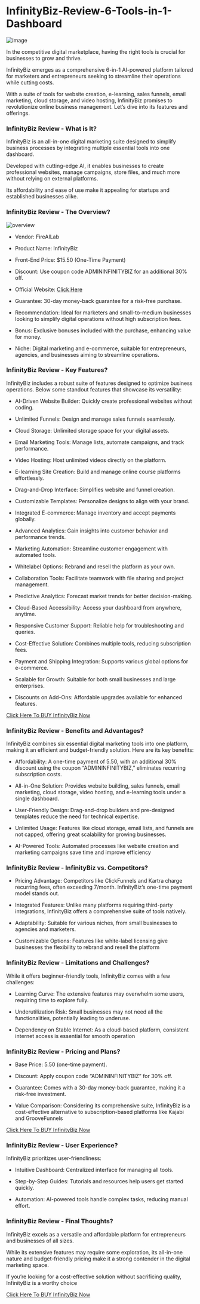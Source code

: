 # InfinityBiz-Review-6-Tools-in-1-Dashboard

![image](https://github.com/user-attachments/assets/dde77145-6c91-4638-a02c-f60066b1d7f7)

In the competitive digital marketplace, having the right tools is crucial for businesses to grow and thrive.

InfinityBiz emerges as a comprehensive 6-in-1 AI-powered platform tailored for marketers and entrepreneurs seeking to streamline their operations while cutting costs.

With a suite of tools for website creation, e-learning, sales funnels, email marketing, cloud storage, and video hosting, InfinityBiz promises to revolutionize online business management. Let’s dive into its features and offerings.

### InfinityBiz Review - What is It?

InfinityBiz is an all-in-one digital marketing suite designed to simplify business processes by integrating multiple essential tools into one dashboard.

Developed with cutting-edge AI, it enables businesses to create professional websites, manage campaigns, store files, and much more without relying on external platforms.

Its affordability and ease of use make it appealing for startups and established businesses alike.

### InfinityBiz Review - The Overview?
![overview](https://github.com/user-attachments/assets/10f52fad-17a2-40a3-b482-6c3ecb20813d)

* Vendor: FireAILab

* Product Name: InfinityBiz

* Front-End Price: $15.50 (One-Time Payment)

* Discount: Use coupon code ADMININFINITYBIZ for an additional 30% off.

* Official Website: [Click Here](https://bit.ly/3YYaNOU)

* Guarantee: 30-day money-back guarantee for a risk-free purchase.

* Recommendation: Ideal for marketers and small-to-medium businesses looking to simplify digital operations without high subscription fees.

* Bonus: Exclusive bonuses included with the purchase, enhancing value for money.

* Niche: Digital marketing and e-commerce, suitable for entrepreneurs, agencies, and businesses aiming to streamline operations.

### InfinityBiz Review - Key Features?

InfinityBiz includes a robust suite of features designed to optimize business operations. Below some standout features that showcase its versatility:

* AI-Driven Website Builder: Quickly create professional websites without coding.

* Unlimited Funnels: Design and manage sales funnels seamlessly.

* Cloud Storage: Unlimited storage space for your digital assets.

* Email Marketing Tools: Manage lists, automate campaigns, and track performance.

* Video Hosting: Host unlimited videos directly on the platform.

* E-learning Site Creation: Build and manage online course platforms effortlessly.

* Drag-and-Drop Interface: Simplifies website and funnel creation.

* Customizable Templates: Personalize designs to align with your brand.

* Integrated E-commerce: Manage inventory and accept payments globally.

* Advanced Analytics: Gain insights into customer behavior and performance trends.

* Marketing Automation: Streamline customer engagement with automated tools.

* Whitelabel Options: Rebrand and resell the platform as your own.

* Collaboration Tools: Facilitate teamwork with file sharing and project management.

* Predictive Analytics: Forecast market trends for better decision-making.

* Cloud-Based Accessibility: Access your dashboard from anywhere, anytime.

* Responsive Customer Support: Reliable help for troubleshooting and queries.

* Cost-Effective Solution: Combines multiple tools, reducing subscription fees.

* Payment and Shipping Integration: Supports various global options for e-commerce.

* Scalable for Growth: Suitable for both small businesses and large enterprises.

* Discounts on Add-Ons: Affordable upgrades available for enhanced features.

[Click Here To BUY InfinityBiz Now](https://bit.ly/3YYaNOU)


### InfinityBiz Review - Benefits and Advantages?

InfinityBiz combines six essential digital marketing tools into one platform, making it an efficient and budget-friendly solution. Here are its key benefits:

* Affordability: A one-time payment of 5.50, with an additional 30% discount using the coupon “ADMININFINITYBIZ,” eliminates recurring subscription costs.

* All-in-One Solution: Provides website building, sales funnels, email marketing, cloud storage, video hosting, and e-learning tools under a single dashboard.

* User-Friendly Design: Drag-and-drop builders and pre-designed templates reduce the need for technical expertise.

* Unlimited Usage: Features like cloud storage, email lists, and funnels are not capped, offering great scalability for growing businesses.

* AI-Powered Tools: Automated processes like website creation and marketing campaigns save time and improve efficiency

### InfinityBiz Review - InfinityBiz vs. Competitors?

* Pricing Advantage: Competitors like ClickFunnels and Kartra charge recurring fees, often exceeding 7/month. InfinityBiz’s one-time payment model stands out.

* Integrated Features: Unlike many platforms requiring third-party integrations, InfinityBiz offers a comprehensive suite of tools natively.

* Adaptability: Suitable for various niches, from small businesses to agencies and marketers.

* Customizable Options: Features like white-label licensing give businesses the flexibility to rebrand and resell the platform

### InfinityBiz Review - Limitations and Challenges?

While it offers beginner-friendly tools, InfinityBiz comes with a few challenges:

* Learning Curve: The extensive features may overwhelm some users, requiring time to explore fully.

* Underutilization Risk: Small businesses may not need all the functionalities, potentially leading to underuse.

* Dependency on Stable Internet: As a cloud-based platform, consistent internet access is essential for smooth operation

### InfinityBiz Review - Pricing and Plans?

* Base Price: 5.50 (one-time payment).

* Discount: Apply coupon code “ADMININFINITYBIZ” for 30% off.

* Guarantee: Comes with a 30-day money-back guarantee, making it a risk-free investment.

* Value Comparison: Considering its comprehensive suite, InfinityBiz is a cost-effective alternative to subscription-based platforms like Kajabi and GrooveFunnels

[Click Here To BUY InfinityBiz Now](https://bit.ly/3YYaNOU)

### InfinityBiz Review - User Experience?

InfinityBiz prioritizes user-friendliness:

* Intuitive Dashboard: Centralized interface for managing all tools.

* Step-by-Step Guides: Tutorials and resources help users get started quickly.

* Automation: AI-powered tools handle complex tasks, reducing manual effort.

### InfinityBiz Review - Final Thoughts?

InfinityBiz excels as a versatile and affordable platform for entrepreneurs and businesses of all sizes.

While its extensive features may require some exploration, its all-in-one nature and budget-friendly pricing make it a strong contender in the digital marketing space.

If you’re looking for a cost-effective solution without sacrificing quality, InfinityBiz is a worthy choice

[Click Here To BUY InfinityBiz Now](https://bit.ly/3YYaNOU)

